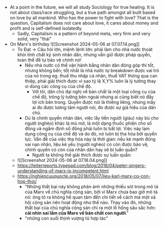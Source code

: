 - At a point in the future, we will all study Sociology for true healing. It is not about class/race struggling, but a true path amongst all built based on love by all mankind. Who has the power to fight with love? That is the question, Capitalism does not care about love, it cares about money and profit and is self-defined isolatedly.
	- Sadly, Capitalism is a pattern of beyond meta, very firm and very solid, very "thái"
- On Marx's birthday ![[Screenshot 2024-05-06 at 07.07.14.png]]
	- To Đạt -> Câu hỏi lớn, mệnh lệnh lớn: phải làm cho nhà nước thoát khỏi tính chất ký sinh nhân dân, nhưng vẫn giữ được pháp quyền, toàn thể để tự bảo vệ chính nó!
		- Nếu nhà nước có thể vận hành bằng nhân dân đóng góp thì tốt, nhưng không bền; tốt nhất là nhà nước tự breakdown được vai trò của nó trong eg. thuế thu nhập cá nhân, thuế VAT thông qua can thiệp, phải giải thích được vì sao tỷ lệ X,Y% luôn là lý tưởng thay vì dùng các công cụ của chế độ.
			- Với tôi, dân chủ đại nghị về bản chất là một loại công cụ của chế độ, trông lý tưởng bên ngoài nhưng ai cũng biết nó đầy lợi ích bên trong. Quyền được nói là thiêng liêng, nhưng mấy ai đo được lương tâm người nói, đo được sự giả hiệu của dân chủ.
		- Dù là chính quyền nhân dân, việc lấy tiền người (giàu) này bù cho người (nghèo) khác là mù mờ, là một dạng thuốc phiện cho số đông và ngầm định số đông phải luôn bị bất lợi. Việc này lạm dụng công cụ của chế độ và do đó, nó luôn bị tha hóa bởi quyền lực. Vấn đề của việc tha hóa này là thời gian: nếu kẻ mạnh đóng vai nạn nhân, liệu kẻ yếu (người nghèo) có còn được bảo vệ, chính quyền có còn của nhân dân hay sẽ bị luẩn quẩn?
			- Người ta không thể giải thích được sự luẩn quẩn: 
	- ![[Screenshot 2024-05-06 at 07.18.04.png]]
	- https://leiterreports.typepad.com/blog/2018/04/peter-singers-understanding-of-marx-is-incompetent.html
	- https://nghiencuuquocte.org/2018/05/07/lieu-karl-marx-co-con-hop-thoi/
		- "Những thất bại này không phản ánh những thiếu sót trong mô tả của Marx về chủ nghĩa cộng sản, bởi vì Marx chưa bao giờ mô tả nó: ông tỏ ra không hề quan tâm đến chi tiết về cách mà một xã hội cộng sản nên hoạt động như thế nào. Thay vào đó, những thất bại của chủ nghĩa cộng sản chỉ ra một lỗ hổng sâu sắc hơn: **cái nhìn sai lầm của Marx về bản chất con người**."
		- "những con suối thịnh vượng từ hợp tác"